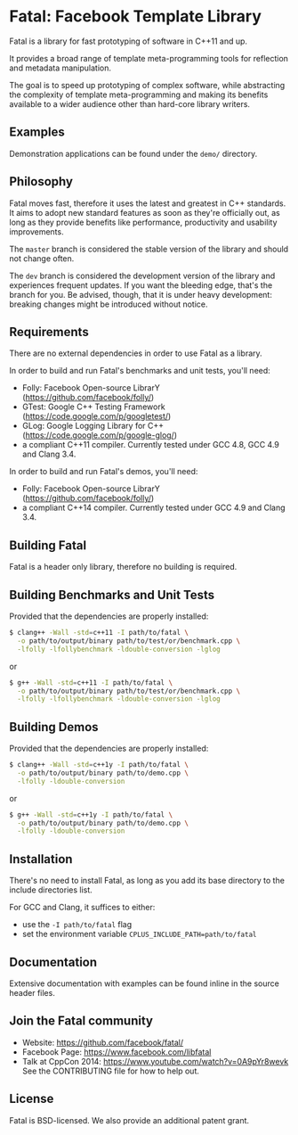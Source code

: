 # Fatal: Facebook Template Library
Fatal is a library for fast prototyping of software in C++11 and up.

It provides a broad range of template meta-programming tools for reflection and metadata manipulation.

The goal is to speed up prototyping of complex software, while abstracting the complexity of template meta-programming and making its benefits available to a wider audience other than hard-core library writers.

## Examples
Demonstration applications can be found under the `demo/` directory.

## Philosophy
Fatal moves fast, therefore it uses the latest and greatest in C++ standards. It aims to adopt new standard features as soon as they're officially out, as long as they provide benefits like performance, productivity and usability improvements.

The `master` branch is considered the stable version of the library and should not change often.

The `dev` branch is considered the development version of the library and experiences frequent updates. If you want the bleeding edge, that's the branch for you. Be advised, though, that it is under heavy development: breaking changes might be introduced without notice.


## Requirements
There are no external dependencies in order to use Fatal as a library.

In order to build and run Fatal's benchmarks and unit tests, you'll need:

- Folly: Facebook Open-source LibrarY (https://github.com/facebook/folly/)
- GTest: Google C++ Testing Framework (https://code.google.com/p/googletest/)
- GLog: Google Logging Library for C++ (https://code.google.com/p/google-glog/)
- a compliant C++11 compiler. Currently tested under GCC 4.8, GCC 4.9 and Clang 3.4.

In order to build and run Fatal's demos, you'll need:

- Folly: Facebook Open-source LibrarY (https://github.com/facebook/folly/)
- a compliant C++14 compiler. Currently tested under GCC 4.9 and Clang 3.4.

## Building Fatal
Fatal is a header only library, therefore no building is required.

## Building Benchmarks and Unit Tests
Provided that the dependencies are properly installed:

```sh
$ clang++ -Wall -std=c++11 -I path/to/fatal \
  -o path/to/output/binary path/to/test/or/benchmark.cpp \
  -lfolly -lfollybenchmark -ldouble-conversion -lglog
```
or
```sh
$ g++ -Wall -std=c++11 -I path/to/fatal \
  -o path/to/output/binary path/to/test/or/benchmark.cpp \
  -lfolly -lfollybenchmark -ldouble-conversion -lglog
```

## Building Demos
Provided that the dependencies are properly installed:

```sh
$ clang++ -Wall -std=c++1y -I path/to/fatal \
  -o path/to/output/binary path/to/demo.cpp \
  -lfolly -ldouble-conversion
```
or
```sh
$ g++ -Wall -std=c++1y -I path/to/fatal \
  -o path/to/output/binary path/to/demo.cpp \
  -lfolly -ldouble-conversion
```

## Installation
There's no need to install Fatal, as long as you add its base directory to the include directories list.

For GCC and Clang, it suffices to either:
- use the `-I path/to/fatal` flag
- set the environment variable `CPLUS_INCLUDE_PATH=path/to/fatal`

## Documentation
Extensive documentation with examples can be found inline in the source header files.

## Join the Fatal community
- Website: https://github.com/facebook/fatal/
- Facebook Page: https://www.facebook.com/libfatal
- Talk at CppCon 2014: https://www.youtube.com/watch?v=0A9pYr8wevk
See the CONTRIBUTING file for how to help out.

## License
Fatal is BSD-licensed. We also provide an additional patent grant.
